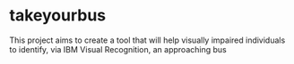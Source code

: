 # takeyourbus
This project aims to create a tool that will help visually impaired individuals to identify, via IBM Visual Recognition, an approaching bus
